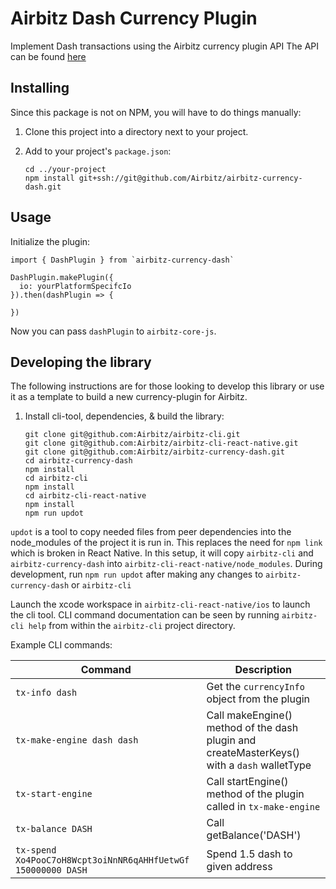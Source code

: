 # Airbitz Dash Currency Plugin

Implement Dash transactions using the Airbitz currency plugin API
The API can be found [here](https://developer.airbitz.co/javascript/#currency-plugin-api)

## Installing

Since this package is not on NPM, you will have to do things manually:

1. Clone this project into a directory next to your project.
2. Add to your project's `package.json`:

    ```
    cd ../your-project
    npm install git+ssh://git@github.com/Airbitz/airbitz-currency-dash.git
    ```
    
## Usage

Initialize the plugin:

```
import { DashPlugin } from `airbitz-currency-dash`

DashPlugin.makePlugin({
  io: yourPlatformSpecifcIo
}).then(dashPlugin => {

})
```

Now you can pass `dashPlugin` to `airbitz-core-js`.

    
## Developing the library

The following instructions are for those looking to develop this library or use it as a template to build a new currency-plugin for Airbitz.

1. Install cli-tool, dependencies, & build the library:

    ```
    git clone git@github.com:Airbitz/airbitz-cli.git
    git clone git@github.com:Airbitz/airbitz-cli-react-native.git
    git clone git@github.com:Airbitz/airbitz-currency-dash.git
    cd airbitz-currency-dash
    npm install
    cd airbitz-cli
    npm install
    cd airbitz-cli-react-native
    npm install
    npm run updot
    ```

`updot` is a tool to copy needed files from peer dependencies into the node_modules of the project it is run in. This replaces the need for `npm link` which is broken in React Native. In this setup, it will copy `airbitz-cli` and `airbitz-currency-dash` into `airbitz-cli-react-native/node_modules`. During development, run `npm run updot` after making any changes to `airbitz-currency-dash` or `airbitz-cli`

Launch the xcode workspace in `airbitz-cli-react-native/ios` to launch the cli tool. CLI command documentation can be seen by running `airbitz-cli help` from within the `airbitz-cli` project directory.

Example CLI commands:

| Command | Description |
| --- | --- |
| `tx-info dash` | Get the `currencyInfo` object from the plugin |
| `tx-make-engine dash dash` | Call makeEngine() method of the dash plugin and createMasterKeys() with a `dash` walletType |
| `tx-start-engine` | Call startEngine() method of the plugin called in `tx-make-engine` |
| `tx-balance DASH` | Call getBalance('DASH') |
| `tx-spend Xo4PooC7oH8Wcpt3oiNnNR6qAHHfUetwGf 150000000 DASH` | Spend 1.5 dash to given address |

